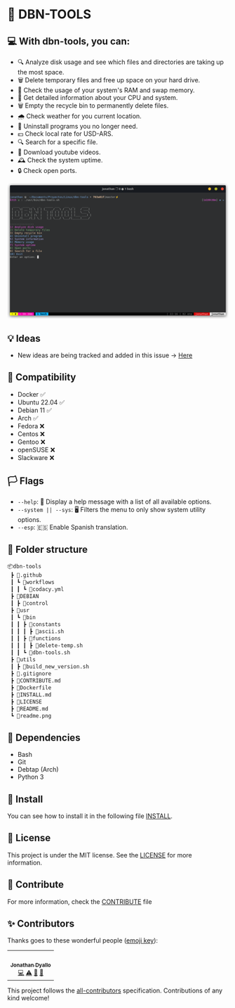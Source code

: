 # 💾 DBN-TOOLS

## 💻 With dbn-tools, you can:

- 🔍 Analyze disk usage and see which files and directories are taking up the most space.
- 🗑️ Delete temporary files and free up space on your hard drive.
- 💾 Check the usage of your system's RAM and swap memory.
- 🧰 Get detailed information about your CPU and system.
- 🗑️ Empty the recycle bin to permanently delete files.
- 🌧️ Check weather for you current location.
- 🧹 Uninstall programs you no longer need.
- 💵 Check local rate for USD-ARS.
- 🔍 Search for a specific file.
- 🍎 Download youtube videos.
- 🕰️ Check the system uptime.
- 🔒 Check open ports.

![image](./readme.png)

## 💡 Ideas

- New ideas are being tracked and added in this issue -> [Here](https://github.com/jd-apprentice/dbn-tools/issues/5)

## 💾 Compatibility

- Docker ✅
- Ubuntu 22.04 ✅
- Debian 11 ✅
- Arch ✅
- Fedora ❌
- Centos ❌
- Gentoo ❌
- openSUSE ❌
- Slackware ❌

## 🏳️ Flags

- `--help`: 📜 Display a help message with a list of all available options.
- `--system || --sys`: 🖥 Filters the menu to only show system utility options.
- `--esp`: 🇪🇸 Enable Spanish translation.

## 📁 Folder structure

```
📦dbn-tools
 ┣ 📂.github
 ┃ ┗ 📂workflows
 ┃ ┃ ┗ 📜codacy.yml
 ┣ 📂DEBIAN
 ┃ ┣ 📜control
 ┣ 📂usr
 ┃ ┗ 📂bin
 ┃ ┃ ┣ 📂constants
 ┃ ┃ ┃ ┣ 📜ascii.sh
 ┃ ┃ ┣ 📂functions
 ┃ ┃ ┃ ┣ 📜delete-temp.sh
 ┃ ┃ ┗ 📜dbn-tools.sh
 ┣ 📂utils
 ┃ ┣ 📜build_new_version.sh
 ┣ 📜.gitignore
 ┣ 📜CONTRIBUTE.md
 ┣ 📜Dockerfile
 ┣ 📜INSTALL.md
 ┣ 📜LICENSE
 ┣ 📜README.md
 ┗ 📜readme.png
```

## 📁 Dependencies

- Bash
- Git
- Debtap (Arch)
- Python 3

## 📁 Install

You can see how to install it in the following file [INSTALL](./INSTALL.md).

## 📝 License

This project is under the MIT license. See the [LICENSE](./LICENSE) for more information.

## 🤝 Contribute

For more information, check the [CONTRIBUTE](./CONTRIBUTE.md) file

## ✨ Contributors

Thanks goes to these wonderful people ([emoji key](https://allcontributors.org/docs/en/emoji-key)):

<!-- ALL-CONTRIBUTORS-LIST:START - Do not remove or modify this section -->
<!-- prettier-ignore-start -->
<!-- markdownlint-disable -->
<table>
  <tr>
    <td align="center"><a href="https://jonathan.com.ar/es"><img src="https://avatars.githubusercontent.com/u/68082746?v=4?s=100" width="100px;" alt=""/><br /><sub><b>Jonathan Dyallo</b></sub></a><br /><a href="#!" title="Code">💻</a> <a href="#!" title="Tests">⚠️</a> <a href="#!" title="Documentation">📖</a> <a href="#maintenance-jd-apprentice" title="Maintenance">🚧</a></td>
  </tr>
</table>

<!-- markdownlint-restore -->
<!-- prettier-ignore-end -->

<!-- ALL-CONTRIBUTORS-LIST:END -->

This project follows the [all-contributors](https://github.com/all-contributors/all-contributors) specification. Contributions of any kind welcome!
